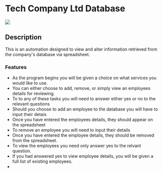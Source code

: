 # Tech Company Ltd Database

<img src="#">
<a href=""></a>

## Description

This is an automation designed to view and alter information retrieved from the company's database via spreadsheet.

### Features

<ul>
<li>As the program begins you will be given a choice on what services you would like to use.</li>
<li>You can either choose to add, remove, or simply view an employees details for reviewing.</li>
<li>To to any of these tasks you will need to answer either yes or no to the relevant questions</li>
<li>Should you choose to add an employee to the database you will have to input their detais</li>
<li>Once you have entered the employees details, they should appear on the spreadsheet</li>
<li>To remove an employee you will need to input their details</li>
<li>Once you have entered the employee details, they should be removed from the spreadsheet.</li>
<li>To view the employees you need only answer yes to the relvant question.</li>
<li>If you had answered yes to view employee details, you will be given a full list of existing employees.</li>
<li></li>
</ul>